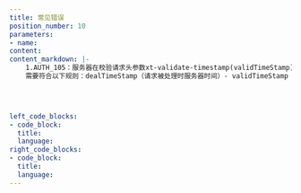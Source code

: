 ```yaml
---
title: 常见错误
position_number: 10
parameters:
- name:
content:
content_markdown: |-
    1.AUTH_105：服务器在校验请求头参数xt-validate-timestamp(validTimeStamp)、xt-validate-recvwindow（recvwindow）时，
    需要符合以下规则：dealTimeStamp（请求被处理时服务器时间）- validTimeStamp < recvwindow ，否则就会返回AUTH_105，为了避免此错误，建议xt-validate-timestamp 设置为请求发出的时间，xt-validate-recvwindow设置的大一点
    



left_code_blocks:
- code_block:
  title:
  language:
right_code_blocks:
- code_block:
  title:
  language:
---
```

